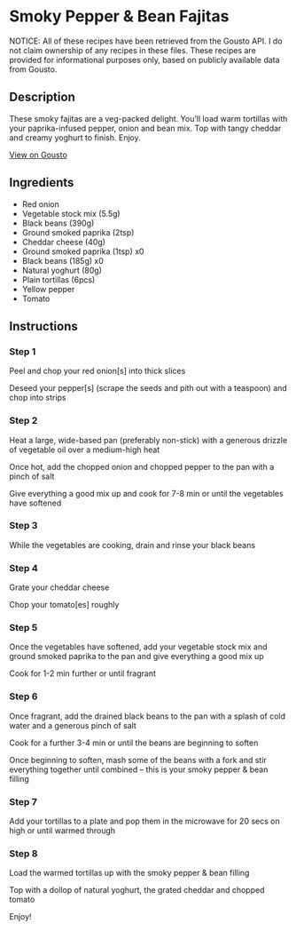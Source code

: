 # Smoky Pepper & Bean Fajitas

NOTICE: All of these recipes have been retrieved from the Gousto API. I do not claim ownership of any recipes in these files. These recipes are provided for informational purposes only, based on publicly available data from Gousto.

## Description

These smoky fajitas are a veg-packed delight. You’ll load warm tortillas with your paprika-infused pepper, onion and bean mix. Top with tangy cheddar and creamy yoghurt to finish. Enjoy.

[View on Gousto](https://www.gousto.co.uk/recipes/cookbook/smoky-pepper-bean-fajitas)

## Ingredients

- Red onion
- Vegetable stock mix (5.5g)
- Black beans (390g)
- Ground smoked paprika (2tsp)
- Cheddar cheese (40g)
- Ground smoked paprika (1tsp) x0
- Black beans (185g) x0
- Natural yoghurt (80g)
- Plain tortillas (6pcs)
- Yellow pepper
- Tomato

## Instructions


### Step 1

Peel and chop your red onion[s] into thick slices

Deseed your pepper[s] (scrape the seeds and pith out with a teaspoon) and chop into strips


### Step 2

Heat a large, wide-based pan (preferably non-stick) with a generous drizzle of vegetable oil over a medium-high heat

Once hot, add the chopped onion and chopped pepper to the pan with a pinch of salt

Give everything a good mix up and cook for 7-8 min or until the vegetables have softened


### Step 3

While the vegetables are cooking, drain and rinse your black beans


### Step 4

Grate your cheddar cheese

Chop your tomato[es] roughly


### Step 5

Once the vegetables have softened, add your vegetable stock mix and ground smoked paprika to the pan and give everything a good mix up

Cook for 1-2 min further or until fragrant


### Step 6

Once fragrant, add the drained black beans to the pan with a splash of cold water and a generous pinch of salt

Cook for a further 3-4 min or until the beans are beginning to soften

Once beginning to soften, mash some of the beans with a fork and stir everything together until combined – this is your smoky pepper & bean filling


### Step 7

Add your tortillas to a plate and pop them in the microwave for 20 secs on high or until warmed through

### Step 8

Load the warmed tortillas up with the smoky pepper & bean filling

Top with a dollop of natural yoghurt, the grated cheddar and chopped tomato

Enjoy!

